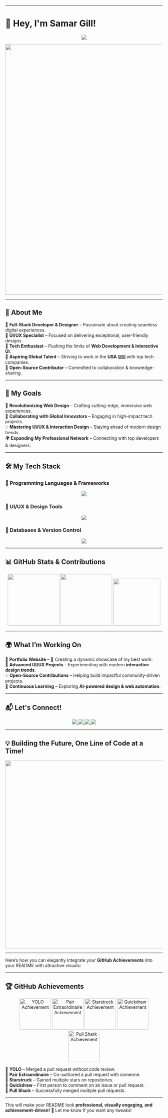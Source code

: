 
---

# **🚀 Hey, I'm Samar Gill!**  

<p align="center">
  <img src="https://readme-typing-svg.demolab.com?font=Fira+Code&weight=700&size=30&pause=700&color=00A1D6&center=true&vCenter=true&width=900&lines=👨‍💻+Full-Stack+Developer;🎨+UI/UX+Designer;🚀+Building+Innovative+Web+Solutions;🌍+Turning+Ideas+into+Digital+Reality;💡+Pushing+the+Boundaries+of+Design+%26+Code" />
</p>

<p align="center">
  <img src="https://github.com/samar007gill/samar007gill/assets/your-unique-asset-id/animated-banner.gif" width="800" />
</p>  

---

## **🌟 About Me**  

🔹 **Full-Stack Developer & Designer** – Passionate about creating seamless digital experiences.  
🔹 **UI/UX Specialist** – Focused on delivering exceptional, user-friendly designs.  
🔹 **Tech Enthusiast** – Pushing the limits of **Web Development & Interactive UI**.  
🔹 **Aspiring Global Talent** – Striving to work in the **USA 🇺🇸** with top tech companies.  
🔹 **Open-Source Contributor** – Committed to collaboration & knowledge-sharing.  

---

## **🎯 My Goals**  

🎨 **Revolutionizing Web Design** – Crafting cutting-edge, immersive web experiences.  
🚀 **Collaborating with Global Innovators** – Engaging in high-impact tech projects.  
💡 **Mastering UI/UX & Interaction Design** – Staying ahead of modern design trends.  
🌍 **Expanding My Professional Network** – Connecting with top developers & designers.  

---

## **🛠️ My Tech Stack**  

### **🚀 Programming Languages & Frameworks**  
<p align="center">
  <img src="https://skillicons.dev/icons?i=html,css,js,react,bootstrap,tailwind,nodejs,express,python,php" />
</p>  

### **🎨 UI/UX & Design Tools**  
<p align="center">
  <img src="https://skillicons.dev/icons?i=figma,xd,photoshop,illustrator" />
</p>  

### **📡 Databases & Version Control**  
<p align="center">
  <img src="https://skillicons.dev/icons?i=mysql,mongodb,git,github" />
</p>  

---

## **📊 GitHub Stats & Contributions**  

<p align="center">
  <img src="https://github-readme-stats.vercel.app/api?username=samar007gill&show_icons=true&theme=radical" height="165" />
  <img src="https://github-readme-streak-stats.herokuapp.com/?user=samar007gill&theme=radical" height="165" />
  <img src="https://github-profile-trophy.vercel.app/?username=samar007gill&theme=radical&no-bg=true" height="150" />
</p>

---

## **🌍 What I’m Working On**  

💼 **Portfolio Website** – 🚀 Creating a dynamic showcase of my best work.  
🎨 **Advanced UI/UX Projects** – Experimenting with modern **interactive design trends**.  
💡 **Open-Source Contributions** – Helping build impactful community-driven projects.  
📖 **Continuous Learning** – Exploring **AI-powered design & web automation**.  

---

## **📬 Let's Connect!**  

<p align="center">
  <a href="mailto:gillsamar087@gmail.com">
    <img src="https://img.shields.io/badge/📧%20Email-gillsamar087%40gmail.com-D14836?style=for-the-badge&logo=gmail&logoColor=white" />
  </a>  
  <a href="https://github.com/samar007gill">
    <img src="https://img.shields.io/badge/🐙%20GitHub-samar007gill-181717?style=for-the-badge&logo=github&logoColor=white" />
  </a>  
  <a href="https://twitter.com/SamarGill">
    <img src="https://img.shields.io/badge/🐦%20Twitter-@SamarGill-1DA1F2?style=for-the-badge&logo=twitter&logoColor=white" />
  </a>  
  <a href="#">
    <img src="https://img.shields.io/badge/🌐%20Portfolio-Coming%20Soon-FFD700?style=for-the-badge&logo=html5&logoColor=white" />
  </a>  
</p>

---

## **💡 Building the Future, One Line of Code at a Time!**  

<p align="center">
  <img src="https://media.giphy.com/media/qgQUggAC3Pfv687qPC/giphy.gif" width="600" />
</p>

---
Here’s how you can elegantly integrate your **GitHub Achievements** into your README with attractive visuals:  

---

## **🏆 GitHub Achievements**  

<p align="center">
  <img src="https://github.githubassets.com/images/modules/profile/achievements/yolo-default.png" height="100" alt="YOLO Achievement" />
  <img src="https://github.githubassets.com/images/modules/profile/achievements/pair-extraordinaire-default.png" height="100" alt="Pair Extraordinaire Achievement" />
  <img src="https://github.githubassets.com/images/modules/profile/achievements/starstruck-default.png" height="100" alt="Starstruck Achievement" />
  <img src="https://github.githubassets.com/images/modules/profile/achievements/quickdraw-default.png" height="100" alt="Quickdraw Achievement" />
  <img src="https://github.githubassets.com/images/modules/profile/achievements/pull-shark-default.png" height="100" alt="Pull Shark Achievement" />
</p>  

🔹 **YOLO** – Merged a pull request without code review.  
🔹 **Pair Extraordinaire** – Co-authored a pull request with someone.  
🔹 **Starstruck** – Gained multiple stars on repositories.  
🔹 **Quickdraw** – First person to comment on an issue or pull request.  
🔹 **Pull Shark** – Successfully merged multiple pull requests.  

---

This will make your README look **professional, visually engaging, and achievement-driven!** 🚀 Let me know if you want any tweaks!
